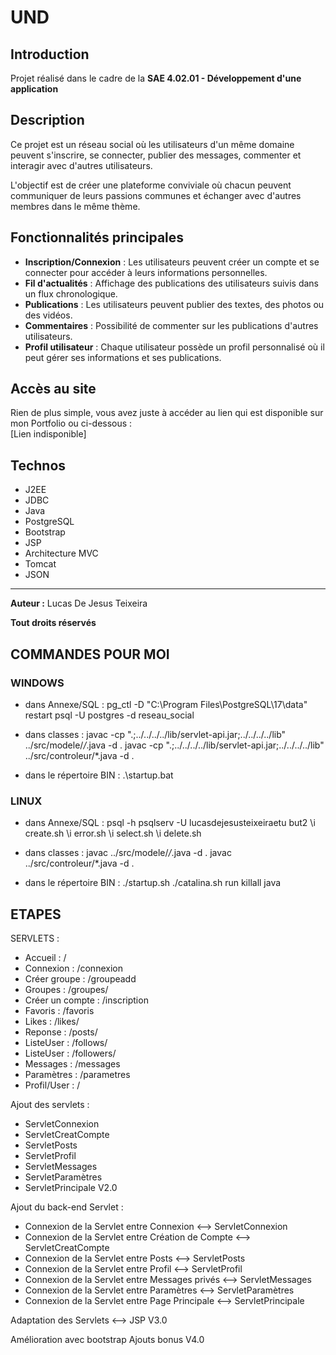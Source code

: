 # UND

## Introduction

Projet réalisé dans le cadre de la **SAE 4.02.01 - Développement d'une application**

## Description

Ce projet est un réseau social où les utilisateurs d'un même domaine peuvent s'inscrire, se connecter, publier des messages, commenter et interagir avec d'autres utilisateurs. 

L'objectif est de créer une plateforme conviviale où chacun peuvent communiquer de leurs passions communes et échanger avec d'autres membres dans le même thème.

## Fonctionnalités principales

- **Inscription/Connexion** : Les utilisateurs peuvent créer un compte et se connecter pour accéder à leurs informations personnelles.
- **Fil d'actualités** : Affichage des publications des utilisateurs suivis dans un flux chronologique.
- **Publications** : Les utilisateurs peuvent publier des textes, des photos ou des vidéos.
- **Commentaires** : Possibilité de commenter sur les publications d'autres utilisateurs.
- **Profil utilisateur** : Chaque utilisateur possède un profil personnalisé où il peut gérer ses informations et ses publications.

## Accès au site

Rien de plus simple, vous avez juste à accéder au lien qui est disponible sur mon Portfolio ou ci-dessous :  \
[Lien indisponible]

## Technos

- J2EE
- JDBC
- Java
- PostgreSQL
- Bootstrap
- JSP
- Architecture MVC
- Tomcat
- JSON

---

**__Auteur :__** Lucas De Jesus Teixeira

**Tout droits réservés**

## COMMANDES POUR MOI 

### WINDOWS
- dans Annexe/SQL : 
pg_ctl -D "C:\Program Files\PostgreSQL\17\data" restart
psql -U postgres -d reseau_social

- dans classes : 
javac -cp ".;../../../../lib/servlet-api.jar;../../../../lib" ../src/modele/*/*.java -d .
javac -cp ".;../../../../lib/servlet-api.jar;../../../../lib" ../src/controleur/*.java -d .

- dans le répertoire BIN : 
.\startup.bat

### LINUX
- dans Annexe/SQL : 
psql -h psqlserv -U lucasdejesusteixeiraetu but2
\i create.sh
\i error.sh
\i select.sh
\i delete.sh

- dans classes : 
javac ../src/modele/*/*.java -d .
javac ../src/controleur/*.java -d .

- dans le répertoire BIN : 
./startup.sh
./catalina.sh run
killall java

## ETAPES

SERVLETS :
- Accueil : /
- Connexion : /connexion
- Créer groupe : /groupeadd
- Groupes : /groupes/<gid>
- Créer un compte : /inscription
- Favoris : /favoris
- Likes : /likes/<pid>
- Reponse : /posts/<pid>
- ListeUser : /follows/<uid>
- ListeUser : /followers/<uid>
- Messages : /messages
- Paramètres : /parametres
- Profil/User : /<uid>

Ajout des servlets :
- ServletConnexion
- ServletCreatCompte
- ServletPosts
- ServletProfil
- ServletMessages
- ServletParamètres
- ServletPrincipale
V2.0

Ajout du back-end Servlet :
- Connexion de la Servlet entre Connexion <--> ServletConnexion
- Connexion de la Servlet entre Création de Compte <--> ServletCreatCompte
- Connexion de la Servlet entre Posts <--> ServletPosts
- Connexion de la Servlet entre Profil <--> ServletProfil
- Connexion de la Servlet entre Messages privés <--> ServletMessages
- Connexion de la Servlet entre Paramètres <--> ServletParamètres
- Connexion de la Servlet entre Page Principale <--> ServletPrincipale

Adaptation des Servlets <--> JSP
V3.0

Amélioration avec bootstrap
Ajouts bonus
V4.0